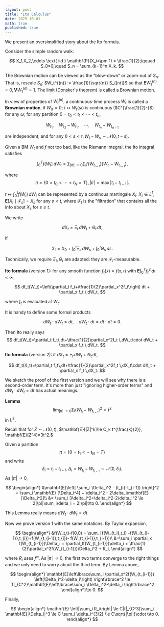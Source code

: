 ```yaml
---
layout: post
title: "Ito Calculus"
date: 2025-10-01
math: true
published: true
---
```


We present an oversimplified story about the Ito formula.

Consider the simple random walk:

$$
    X_1,X_2,\cdots \text{ iid } \mathbf{P}(X_i=\pm 1) = \tfrac{1}{2};\qquad
    S_0=0,\quad S_n = \sum_{k=1}^n X_k.
$$ 

The Brownian motion can be viewed as the "blow-down" or zoom-out of $S_n.$ That is, rescale $S_n$: $W_t^{(n)} := \tfrac{1}{\sqrt{n}} S_{[nt]}$
so that $\mathbf{E} W_1^{(n)} = 0, \mathbf{V} W_1^{(n)} = 1.$
The limit ([Donsker's theorem](https://en.wikipedia.org/wiki/Donsker%27s_theorem)) is called a Brownian motion.

In view of properties of $W_t^{(n)},$ a continuous-time process $W_t$ is called a **Brownian motion**, if $W_0=0$;
$t\mapsto W_t(\omega)$ is continuous ($C^{\frac{1}{2}-}$) for any $\omega;$ for any partition $0=t_0<t_1<\cdots <t_n,$

$$
    W_{t_1}, \quad W_{t_2}-W_{t_1},\quad \cdots, \quad W_{t_n}-W_{t_{n-1}}
$$

are independent; and for any $0<s<t, W_t-W_s\sim \mathcal{N}(0,t-s).$

Given a BM $W_t$ and $f$ not too bad, like the Riemann integral, the Ito integral satisfies

$$
    \int_0^T f(W_t)\,dW_t = \sum_{|\pi|\to 0} \sum_i f(W_{t_{i-1}})(W_{t_{i}} - W_{t_{i-1}}),
$$

where 
$$
\pi=\lbrace0=t_0<\cdots<t_N=T\rbrace,|\pi|=\max |t_{i}-t_{i-1}|.
$$

$t\mapsto \int_0^t f(W_t)\,dW_t$ can be represented by a continous martingale $X_t$: $X_t\in L^1$, $\mathbf{E}[X_t\mid \mathcal{F}_s]=X_s$ for any $s<t$, where $\mathcal{F}_t$ is the "filtration" that contains all the info about $X_s$ for $s\le t$.

We write 

$$
dX_t = \Xi_t\,dW_t + \Theta_t\,dt,
$$

if 

$$
    X_t = X_0 + \int_0^t \Xi_s\,dW_s 
    + \int_0^t \Theta_s\,ds.
$$

Technically, we require $\Xi_t,\Theta_t$ are adapted: they are $\mathcal{F}_t$-measurable.

**Ito formula** (version 1): for any smooth function $f_t(x)=f(x,t)$
with $\mathbf{E}\int_0^T f_t^2 \,dt < \infty,$

$$
    df_t(W_t)=\left(\partial_t f_t+\tfrac{1}{2}\partial_x^2f_t\right) dt + \partial_x f_t \,dW_t,
$$

where $f_t$ is evaluated at $W_t$.

It is handy to define some formal products

$$
dW_t\cdot dW_t = dt,\quad dW_t\cdot dt = dt\cdot dt=0.
$$

Then Ito really says
$$
    df_t(W_t)=\partial_t f_t\,dt+\tfrac{1}{2}\partial_x^2f_t \,dW_t\cdot dW_t + \partial_x f_t \,dW_t.
$$

**Ito formula** (version 2): if $dX_t=\Xi_t\,dW_t+\Theta_t\,dt$,

$$
df_t(X_t)=\partial_t f_t\,dt+\tfrac{1}{2}\partial_x^2f_t \,dX_t\cdot dX_t + \partial_x f_t \,dX_t.
$$

We sketch the proof of the first version and we will see why there is a second-order term. It's more than just "ignoring higher-order terms" and $dW_t\cdot dW_t=dt$ has actual meanings.


**Lemma**
$$ 
\lim_{|\pi|\to 0} \sum_i (W_{t_i}-W_{t_{i-1}})^2 = t^2
$$
in $L^2$.

Recall that for $Z\sim\mathcal{N}(0,t)$, 
$\mathbf{E}[|Z|^k]\le C_k t^{\frac{k}{2}}, \mathbf{E}[Z^4]=3t^2.$

Given a partition 
$$
\pi=\lbrace 0=t_1<\cdots t_N=T\rbrace
$$ 
and write 
$$
\delta_i=t_i-t_{i-1},\Delta_i=W_{t_i}-W_{t_{i-1}}\sim\mathcal{N}(0,\delta_i).
$$ 
As $|\pi|\to 0$,

$$
\begin{align*}
&\mathbf{E}\left[
    \sum_i \Delta_i^2 - (t_{i}-t_{i-1})
\right]^2
= \sum_i \mathbf{E} [\Delta_i^4] + \delta_i^2 - 2\delta_i\mathbf{E}[\Delta_i^2]\\ 
&= \sum_i 3\delta_i^2+\delta_i^2-2\delta_i^2 
\le 2|\pi|\sum_i\delta_i = 2|\pi|t\to 0.
\end{align*}
$$


This Lemma really means $dW_t\cdot dW_t=dt.$

Now we prove version 1 with the same notations.
By Taylor expansion,

$$
\begin{align*}
&f(W_t,t)-f(0,0)
= \sum_i f(W_{t_i},t_i) -f(W_{t_{i-1}},t_{i})+f(W_{t_{i-1}},t_{i})- f(W_{t_{i-1}},t_{i-1})\\ 
&=\sum_i \partial_x f(W_{t_{i-1}})\Delta_i + \partial_tf(W_{t_{i-1}})\delta_i + \tfrac{1}{2}\partial_x^2f(W_{t_{i-1}})\Delta_i^2 + R_i,
\end{align*}
$$

where $R_i$ uses $f'''$.
As $|\pi|\to 0$, the first two terms converge to the right things and we only need to worry about the third term.
By Lemma above,

$$
\begin{align*}
\mathbf{E}\left\lbrace\sum_i \partial_x^2f(W_{t_{i-1}})
\left(\Delta_i^2-\delta_i\right)
\right\rbrace^2
\le |f|_{C^2}\mathbf{E}\left\lbrace\sum_i \Delta_i^2-\delta_i
\right\rbrace^2
\end{align*}\to 0.
$$

Finally,

$$
\begin{align*}
\mathbf{E} \left|\sum_i R_i\right|
\le C|f|_{C^3}\sum_i \mathbf{E}|\Delta_i|^3
\le C \sum_i \delta_i^{3/2}
\le C\sqrt{|\pi|}\cdot t\to 0.
\end{align*}
$$